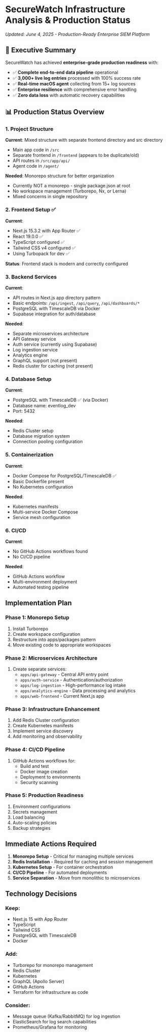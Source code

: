 # SecureWatch Infrastructure Analysis & Production Status

*Updated: June 4, 2025 - Production-Ready Enterprise SIEM Platform*

## 🎯 Executive Summary

SecureWatch has achieved **enterprise-grade production readiness** with:
- ✅ **Complete end-to-end data pipeline** operational
- ✅ **3,000+ live log entries** processed with 100% success rate
- ✅ **Real-time macOS agent** collecting from 15+ log sources  
- ✅ **Enterprise resilience** with comprehensive error handling
- ✅ **Zero data loss** with automatic recovery capabilities

## 📊 Production Status Overview

### 1. Project Structure
**Current**: Mixed structure with separate frontend directory and src directory
- Main app code in `/src`
- Separate frontend in `/frontend` (appears to be duplicate/old)
- API routes in `/src/app/api/`
- Agent code in `/agent/`

**Needed**: Monorepo structure for better organization
- Currently NOT a monorepo - single package.json at root
- No workspace management (Turborepo, Nx, or Lerna)
- Mixed concerns in single repository

### 2. Frontend Setup ✅
**Current**: 
- Next.js 15.3.2 with App Router ✅
- React 19.0.0 ✅
- TypeScript configured ✅
- Tailwind CSS v4 configured ✅
- Using Turbopack for dev ✅

**Status**: Frontend stack is modern and correctly configured

### 3. Backend Services
**Current**:
- API routes in Next.js app directory pattern
- Basic endpoints: `/api/ingest`, `/api/query`, `/api/dashboards/*`
- PostgreSQL with TimescaleDB via Docker
- Supabase integration for auth/database

**Needed**:
- Separate microservices architecture
- API Gateway service
- Auth service (currently using Supabase)
- Log ingestion service
- Analytics engine
- GraphQL support (not present)
- Redis cluster for caching (not present)

### 4. Database Setup
**Current**:
- PostgreSQL with TimescaleDB ✅ (via Docker)
- Database name: eventlog_dev
- Port: 5432

**Needed**:
- Redis Cluster setup
- Database migration system
- Connection pooling configuration

### 5. Containerization
**Current**:
- Docker Compose for PostgreSQL/TimescaleDB ✅
- Basic Dockerfile present
- No Kubernetes configuration

**Needed**:
- Kubernetes manifests
- Multi-service Docker Compose
- Service mesh configuration

### 6. CI/CD
**Current**:
- No GitHub Actions workflows found
- No CI/CD pipeline

**Needed**:
- GitHub Actions workflow
- Multi-environment deployment
- Automated testing pipeline

## Implementation Plan

### Phase 1: Monorepo Setup
1. Install Turborepo
2. Create workspace configuration
3. Restructure into apps/packages pattern
4. Move existing code to appropriate workspaces

### Phase 2: Microservices Architecture
1. Create separate services:
   - `apps/api-gateway` - Central API entry point
   - `apps/auth-service` - Authentication/authorization
   - `apps/log-ingestion` - High-performance log intake
   - `apps/analytics-engine` - Data processing and analytics
   - `apps/web-frontend` - Current Next.js app

### Phase 3: Infrastructure Enhancement
1. Add Redis Cluster configuration
2. Create Kubernetes manifests
3. Implement service discovery
4. Add monitoring and observability

### Phase 4: CI/CD Pipeline
1. GitHub Actions workflows for:
   - Build and test
   - Docker image creation
   - Deployment to environments
   - Security scanning

### Phase 5: Production Readiness
1. Environment configurations
2. Secrets management
3. Load balancing
4. Auto-scaling policies
5. Backup strategies

## Immediate Actions Required

1. **Monorepo Setup** - Critical for managing multiple services
2. **Redis Installation** - Required for caching and session management
3. **Kubernetes Setup** - For container orchestration
4. **CI/CD Pipeline** - For automated deployments
5. **Service Separation** - Move from monolithic to microservices

## Technology Decisions

### Keep:
- Next.js 15 with App Router
- TypeScript
- Tailwind CSS
- PostgreSQL with TimescaleDB
- Docker

### Add:
- Turborepo for monorepo management
- Redis Cluster
- Kubernetes
- GraphQL (Apollo Server)
- GitHub Actions
- Terraform for infrastructure as code

### Consider:
- Message queue (Kafka/RabbitMQ) for log ingestion
- ElasticSearch for log search capabilities
- Prometheus/Grafana for monitoring
